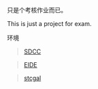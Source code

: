 只是个考核作业而已。

This is just a project for exam.

环境
> [SDCC](https://sdcc.sourceforge.net)

> [EIDE](https://github.com/github0null/eide)

> [stcgal](https://github.com/grigorig/stcgal)
